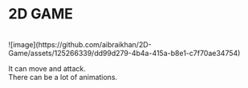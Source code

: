 <H1>2D GAME</H1>



<br>
![image](https://github.com/aibraikhan/2D-Game/assets/125266339/dd99d279-4b4a-415a-b8e1-c7f70ae34754)



It can move and attack.<br>
There can be a lot of animations.
